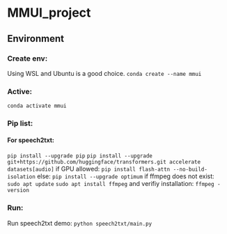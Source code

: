 # MMUI_project

## Environment
### Create env:
Using WSL and Ubuntu is a good choice.
`conda create --name mmui`
### Active:
`conda activate mmui`
### Pip list:
#### For speech2txt:
`pip install --upgrade pip`
`pip install --upgrade git+https://github.com/huggingface/transformers.git accelerate datasets[audio]`
if GPU allowed:
`pip install flash-attn --no-build-isolation`
else:
`pip install --upgrade optimum`
if ffmpeg does not exist:
`sudo apt update`
`sudo apt install ffmpeg`
and verifiy installation:
`ffmpeg -version`
### Run:
Run speech2txt demo:
`python speech2txt/main.py`